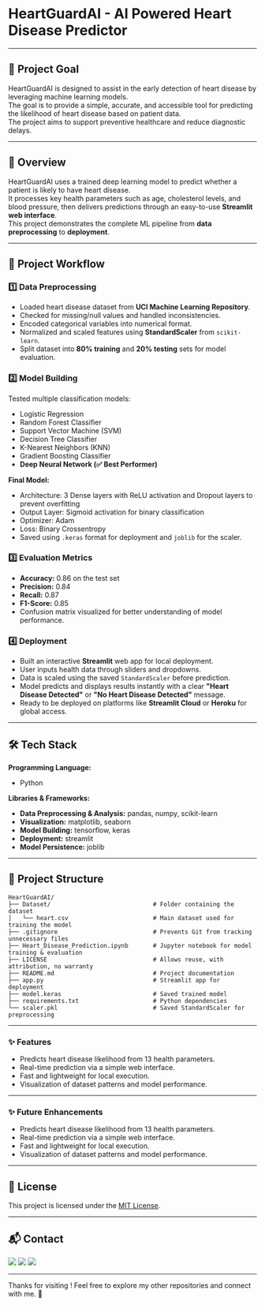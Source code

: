 # HeartGuardAI - AI Powered Heart Disease Predictor

---

## 📌 Project Goal  
HeartGuardAI is designed to assist in the early detection of heart disease by leveraging machine learning models.  
The goal is to provide a simple, accurate, and accessible tool for predicting the likelihood of heart disease based on patient data.  
The project aims to support preventive healthcare and reduce diagnostic delays.

---

## 📖 Overview  
HeartGuardAI uses a trained deep learning model to predict whether a patient is likely to have heart disease.  
It processes key health parameters such as age, cholesterol levels, and blood pressure, then delivers predictions through an easy-to-use **Streamlit web interface**.  
This project demonstrates the complete ML pipeline from **data preprocessing** to **deployment**.

---

## 🔄 Project Workflow  

### 1️⃣ Data Preprocessing  
- Loaded heart disease dataset from **UCI Machine Learning Repository**.  
- Checked for missing/null values and handled inconsistencies.  
- Encoded categorical variables into numerical format.  
- Normalized and scaled features using **StandardScaler** from `scikit-learn`.  
- Split dataset into **80% training** and **20% testing** sets for model evaluation.  

### 2️⃣ Model Building  
Tested multiple classification models:  
- Logistic Regression  
- Random Forest Classifier  
- Support Vector Machine (SVM)  
- Decision Tree Classifier
- K-Nearest Neighbors (KNN)
- Gradient Boosting Classifier
- **Deep Neural Network (✅ Best Performer)**  

**Final Model:**  
- Architecture: 3 Dense layers with ReLU activation and Dropout layers to prevent overfitting  
- Output Layer: Sigmoid activation for binary classification  
- Optimizer: Adam  
- Loss: Binary Crossentropy  
- Saved using `.keras` format for deployment and `joblib` for the scaler.  

### 3️⃣ Evaluation Metrics  
- **Accuracy:** 0.86 on the test set  
- **Precision:** 0.84  
- **Recall:** 0.87  
- **F1-Score:** 0.85  
- Confusion matrix visualized for better understanding of model performance.  

### 4️⃣ Deployment  
- Built an interactive **Streamlit** web app for local deployment.  
- User inputs health data through sliders and dropdowns.  
- Data is scaled using the saved `StandardScaler` before prediction.  
- Model predicts and displays results instantly with a clear **"Heart Disease Detected"** or **"No Heart Disease Detected"** message.  
- Ready to be deployed on platforms like **Streamlit Cloud** or **Heroku** for global access.  

---

## 🛠 Tech Stack  

**Programming Language:**  
- Python  

**Libraries & Frameworks:**  
- **Data Preprocessing & Analysis:** pandas, numpy, scikit-learn  
- **Visualization:** matplotlib, seaborn  
- **Model Building:** tensorflow, keras  
- **Deployment:** streamlit  
- **Model Persistence:** joblib  

---

## 📂 Project Structure  

```
HeartGuardAI/
├── Dataset/                             # Folder containing the dataset
│   └── heart.csv                        # Main dataset used for training the model
├── .gitignore                           # Prevents Git from tracking unnecessary files
├── Heart_Disease_Prediction.ipynb       # Jupyter notebook for model training & evaluation
├── LICENSE                              # Allows reuse, with attribution, no warranty
├── README.md                            # Project documentation
├── app.py                               # Streamlit app for deployment
├── model.keras                          # Saved trained model
├── requirements.txt                     # Python dependencies
└── scaler.pkl                           # Saved StandardScaler for preprocessing

```

---

### ✨ Features  
- Predicts heart disease likelihood from 13 health parameters.  
- Real-time prediction via a simple web interface.  
- Fast and lightweight for local execution.  
- Visualization of dataset patterns and model performance.   

---

### ✨  Future Enhancements
- Predicts heart disease likelihood from 13 health parameters.  
- Real-time prediction via a simple web interface.  
- Fast and lightweight for local execution.  
- Visualization of dataset patterns and model performance.

---

## 📜 License

This project is licensed under the [MIT License](LICENSE).

---

## 📬 Contact

<p>
  <a href="mailto:aradhyaray99@gmail.com"><img src="https://img.shields.io/badge/Email-D14836?style=for-the-badge&logo=gmail&logoColor=white" /></a>
  <a href="www.linkedin.com/in/rayaradhya"><img src="https://img.shields.io/badge/LinkedIn-blue?style=for-the-badge&logo=linkedin&logoColor=white" /></a>
  <a href="https://github.com/AradhyaRay05"><img src="https://img.shields.io/badge/GitHub-181717?style=for-the-badge&logo=github&logoColor=white" /></a>
</p>

---

Thanks for visiting ! Feel free to explore my other repositories and connect with me. 🚀 
